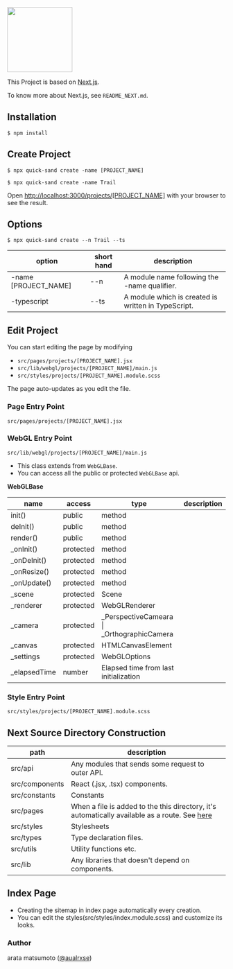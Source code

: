 <img src="https://user-images.githubusercontent.com/59504416/193527883-d77dc0ae-00b9-401d-a3c5-ba75115cc1d8.png" width="150" />

This Project is based on [Next.js](https://nextjs.org/docs).

To know more about Next.js, see `README_NEXT.md`.

## Installation

```
$ npm install
```

## Create Project

```
$ npx quick-sand create -name [PROJECT_NAME]
```

```
$ npx quick-sand create -name Trail
```

Open [http://localhost:3000/projects/[PROJECT_NAME]](http://localhost:3000/projects/[PROJECT_NAME]) with your browser to see the result.

## Options

```
$ npx quick-sand create --n Trail --ts
```

| option | short hand | description                                         |
| ---- | --------- | ------------------------------------------ |
|  -name  \[PROJECT_NAME\] | --n | A module name following the -name qualifier. |
|  -typescript  | --ts | A module which is created is written in TypeScript. |

## Edit Project

You can start editing the page by modifying

-   `src/pages/projects/[PROJECT_NAME].jsx`
-   `src/lib/webgl/projects/[PROJECT_NAME]/main.js`
-   `src/styles/projects/[PROJECT_NAME].module.scss`

The page auto-updates as you edit the file.

### Page Entry Point

`src/pages/projects/[PROJECT_NAME].jsx`

### WebGL Entry Point

`src/lib/webgl/projects/[PROJECT_NAME]/main.js`

-   This class extends from `WebGLBase`.
-   You can access all the public or protected `WebGLBase` api.

**WebGLBase**

| name         | access    | type                                         | description |
| ------------ | --------- | -------------------------------------------- | ----------- |
| init()       | public    | method                                       |             |
| deInit()     | public    | method                                       |             |
| render()     | public    | method                                       |             |
| \_onInit()   | protected | method                                       |             |
| \_onDeInit() | protected | method                                       |             |
| \_onResize() | protected | method                                       |             |
| \_onUpdate() | protected | method                                       |             |
| \_scene      | protected | Scene                                        |             |
| \_renderer   | protected | WebGLRenderer                                |             |
| \_camera     | protected | \_PerspectiveCameara \| \_OrthographicCamera |             |
| \_canvas     | protected | HTMLCanvasElement                            |             |
| \_settings   | protected | WebGLOptions                                 |             |
| \_elapsedTime   | number | Elapsed time from last initialization         |             |

### Style Entry Point

`src/styles/projects/[PROJECT_NAME].module.scss`


## Next Source Directory Construction

|path|description|
|---|---|
|src/api| Any modules that sends some request to outer API. |
|src/components| React (.jsx, .tsx) components. |
|src/constants| Constants |
|src/pages| When a file is added to the this directory, it's automatically available as a route. See [here](https://nextjs.org/docs/routing/introduction) |
|src/styles| Stylesheets |
|src/types| Type declaration files. |
|src/utils| Utility functions etc. |
|src/lib| Any libraries that doesn't depend on components. |

## Index Page

- Creating the sitemap in index page automatically every creation.
- You can edit the styles(src/styles/index.module.scss) and customize its looks.

### Author

arata matsumoto ([@aualrxse](https://twitter.com/aualrxse))
